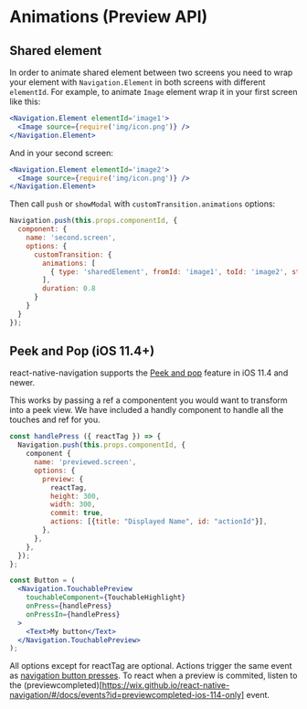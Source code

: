 # Animations (Preview API)


## Shared element
In order to animate shared element between two screens you need to wrap your element with `Navigation.Element` in both screens with different `elementId`.
For example, to animate `Image` element wrap it in your first screen like this:
```jsx
<Navigation.Element elementId='image1'>
  <Image source={require('img/icon.png')} />
</Navigation.Element>
```

And in your second screen:
```jsx
<Navigation.Element elementId='image2'>
  <Image source={require('img/icon.png')} />
</Navigation.Element>
```

Then call `push` or `showModal` with `customTransition.animations` options:
```js
Navigation.push(this.props.componentId, {
  component: {
    name: 'second.screen',
    options: {
      customTransition: {
        animations: [
          { type: 'sharedElement', fromId: 'image1', toId: 'image2', startDelay: 0, springVelocity: 0.2, duration: 0.5 }
        ],
        duration: 0.8
      }
    }
  }
});
```

## Peek and Pop (iOS 11.4+)

react-native-navigation supports the [Peek and pop](
https://developer.apple.com/library/content/documentation/UserExperience/Conceptual/Adopting3DTouchOniPhone/#//apple_ref/doc/uid/TP40016543-CH1-SW3) feature in iOS 11.4 and newer.

This works by passing a ref a componentent you would want to transform into a peek view. We have included a handly component to handle all the touches and ref for you.

```jsx
const handlePress ({ reactTag }) => {
  Navigation.push(this.props.componentId, {
    component {
      name: 'previewed.screen',
      options: {
        preview: {
          reactTag,
          height: 300,
          width: 300,
          commit: true,
          actions: [{title: "Displayed Name", id: "actionId"}],
        },
      },
    },
  });
};

const Button = (
  <Navigation.TouchablePreview
    touchableComponent={TouchableHighlight}
    onPress={handlePress}
    onPressIn={handlePress}
  >
    <Text>My button</Text>
  </Navigation.TouchablePreview>
);
```
All options except for reactTag are optional. Actions trigger the same event as [navigation button presses](https://wix.github.io/react-native-navigation/#/docs/topBar-buttons?id=handling-button-press-events). To react when a preview is commited, listen to the (previewcompleted)[https://wix.github.io/react-native-navigation/#/docs/events?id=previewcompleted-ios-114-only] event.
```
